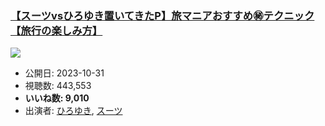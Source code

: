 ### [【スーツvsひろゆき置いてきたP】旅マニアおすすめ㊙︎テクニック【旅行の楽しみ方】](https://www.youtube.com/watch?v=3K5IbtDtN30)
[![](https://img.youtube.com/vi/3K5IbtDtN30/sddefault.jpg)](https://www.youtube.com/watch?v=3K5IbtDtN30)
-   公開日: 2023-10-31
-   視聴数: 443,553
-   **いいね数: 9,010**
-   出演者: [ひろゆき](/rehacq_fan/people/ひろゆき "wikilink"), [スーツ](/rehacq_fan/people/スーツ "wikilink")
